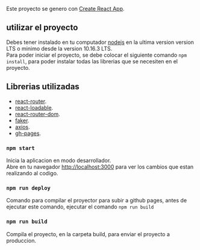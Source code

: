 Este proyecto se genero con [Create React App](https://github.com/facebook/create-react-app).

## utilizar el proyecto

Debes tener instalado en tu computador [nodejs](https://nodejs.org/es/) en la ultima version version LTS o minimo desde la version 10.16.3 LTS. <br/>
Para poder iniciar el proyecto, se debe colocar el siguiente comando `npm install`, para poder instalar todas las librerias que se necesiten en el proyecto.

## Librerias utilizadas

- [react-router](https://www.npmjs.com/package/react-router).
- [react-loadable](https://www.npmjs.com/package/react-loadable).
- [react-router-dom](https://www.npmjs.com/package/react-router-dom).
- [faker](https://www.npmjs.com/package/faker).
- [axios](https://www.npmjs.com/package/axios).
- [gh-pages](https://www.npmjs.com/package/gh-pages).


### `npm start`


Inicia la aplicacion en modo desarrollador.<br />
Abre en tu navegador [http://localhost:3000](http://localhost:3000) para ver los cambios que estan realizando al codigo.

### `npm run deploy`

Comando para compilar el proyector para subir a github pages, antes de ejecutar este comando, ejecutar el comando `npm run build`

### `npm run build`

Compila el proyecto, en la carpeta build, para enviar el proyecto a produccion.


